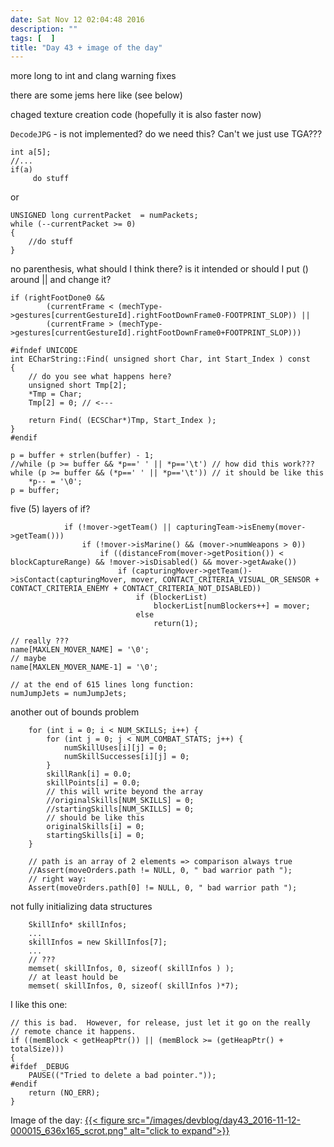 ```yaml
---
date: Sat Nov 12 02:04:48 2016
description: ""
tags: [  ]
title: "Day 43 + image of the day"
---
```

more long to int and clang warning fixes

there are some jems here like (see below)

chaged texture creation code (hopefully it is also faster now)

`DecodeJPG` - is not implemented? do we need this? Can't we just use TGA???

~~~
int a[5];
//...
if(a)
     do stuff
~~~

or
~~~
UNSIGNED long currentPacket  = numPackets;
while (--currentPacket >= 0)
{
    //do stuff
}
~~~

no parenthesis, what should I think there? is it intended or should I put () around || and change it?
~~~
if (rightFootDone0 &&
        (currentFrame < (mechType->gestures[currentGestureId].rightFootDownFrame0-FOOTPRINT_SLOP)) ||
        (currentFrame > (mechType->gestures[currentGestureId].rightFootDownFrame0+FOOTPRINT_SLOP)))
~~~

~~~
#ifndef UNICODE
int ECharString::Find( unsigned short Char, int Start_Index ) const
{
    // do you see what happens here?
    unsigned short Tmp[2];
    *Tmp = Char;
    Tmp[2] = 0; // <---

    return Find( (ECSChar*)Tmp, Start_Index );
}
#endif
~~~


~~~
p = buffer + strlen(buffer) - 1;
//while (p >= buffer && *p==' ' || *p=='\t') // how did this work???
while (p >= buffer && (*p==' ' || *p=='\t')) // it should be like this
    *p-- = '\0';
p = buffer;
~~~



five (5) layers of if?
~~~
			if (!mover->getTeam() || capturingTeam->isEnemy(mover->getTeam()))
				if (!mover->isMarine() && (mover->numWeapons > 0))
					if ((distanceFrom(mover->getPosition()) < blockCaptureRange) && !mover->isDisabled() && mover->getAwake())
						if (capturingMover->getTeam()->isContact(capturingMover, mover, CONTACT_CRITERIA_VISUAL_OR_SENSOR + CONTACT_CRITERIA_ENEMY + CONTACT_CRITERIA_NOT_DISABLED))
							if (blockerList)
								blockerList[numBlockers++] = mover;
							else
								return(1);
~~~

~~~
// really ???
name[MAXLEN_MOVER_NAME] = '\0';
// maybe
name[MAXLEN_MOVER_NAME-1] = '\0';
~~~

~~~
// at the end of 615 lines long function:
numJumpJets = numJumpJets;
~~~

another out of bounds problem
~~~
	for (int i = 0; i < NUM_SKILLS; i++) {
		for (int j = 0; j < NUM_COMBAT_STATS; j++) {
			numSkillUses[i][j] = 0;
			numSkillSuccesses[i][j] = 0;
		}
		skillRank[i] = 0.0;
		skillPoints[i] = 0.0;
        // this will write beyond the array
		//originalSkills[NUM_SKILLS] = 0;
		//startingSkills[NUM_SKILLS] = 0;
        // should be like this
		originalSkills[i] = 0;
		startingSkills[i] = 0;
	}
~~~

~~~
    // path is an array of 2 elements => comparison always true
	//Assert(moveOrders.path != NULL, 0, " bad warrior path ");
    // right way:
	Assert(moveOrders.path[0] != NULL, 0, " bad warrior path ");
~~~

not fully initializing data structures
~~~
    SkillInfo* skillInfos;
    ...
    skillInfos = new SkillInfos[7];
    ...
    // ???
	memset( skillInfos, 0, sizeof( skillInfos ) );
    // at least hould be
	memset( skillInfos, 0, sizeof( skillInfos )*7);
~~~

I like this one:
```
// this is bad.  However, for release, just let it go on the really
// remote chance it happens.
if ((memBlock < getHeapPtr()) || (memBlock >= (getHeapPtr() + totalSize)))
{
#ifdef _DEBUG
    PAUSE(("Tried to delete a bad pointer."));
#endif
    return (NO_ERR);
}
```

Image of the day: [{{< figure src="/images/devblog/day43_2016-11-12-000015_636x165_scrot.png" alt="click to expand">}}](/images/devblog/day43_2016-11-12-000015_636x165_scrot.png)
